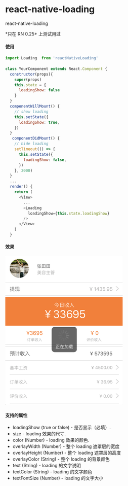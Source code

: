 # react-native-loading
react-native-loading

*只在 RN 0.25+ 上测试用过

#### 使用

```js
import Loading  from 'reactNativeLoading'

class YourComponent extends React.Component {
  constructor(props){
    super(props)
    this.state = {
      loadingShow: false
    }
  }
  componentWillMount() {
    // show loading
    this.setState({
      loadingShow: true,
    })
  }
   componentDidMount() {
    // hide loading
    setTimeout(() => {
      this.setState({
        loadingShow: false,
      })
    }, 2000)
  }
  ...
  render() {
    return (
      <View>
        ... 
        <Loading
          loadingShow={this.state.loadingShow}
        />  
      </View>
    )  
  }
  ```
 
#### 效果
  
 ![demo.gif](demo.gif) 
  
#### 支持的属性
  
- loadingShow (true or false) - 是否显示（必填）.
- size - loading 效果的尺寸.
- color (Number) - loading 效果的颜色.
- overlayWidth (Number) - 整个 loading 遮罩层的宽度
- overlayHeight (Number) - 整个 loading 遮罩层的高度
- overlayColor (String) - 整个 loading 的背景颜色
- text (String) - loading 的文字说明
- textColor (String) - loading 的文字颜色
- textFontSize (Number) - loading 的文字大小